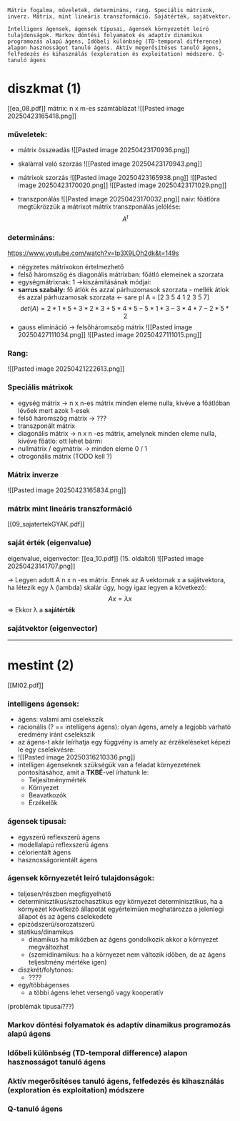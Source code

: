```
Mátrix fogalma, műveletek, determináns, rang. Speciális mátrixok, inverz. Mátrix, mint lineáris transzformáció. Sajátérték, sajátvektor.

Intelligens ágensek, ágensek típusai, ágensek környezetét leíró tulajdonságok. Markov döntési folyamatok és adaptív dinamikus programozás alapú ágens, Időbeli különbség (TD-temporal difference) alapon hasznosságot tanuló ágens. Aktív megerősítéses tanuló ágens, felfedezés és kihasználás (exploration és exploitation) módszere. Q-tanuló ágens
```

# diszkmat (1)
[[ea_08.pdf]]
mátrix: n x m-es számtáblázat
![[Pasted image 20250423165418.png]]

### műveletek:
- mátrix összeadás
![[Pasted image 20250423170936.png]]

- skalárral való szorzás
![[Pasted image 20250423170943.png]]

- mátrixok szorzás
![[Pasted image 20250423165938.png]]
![[Pasted image 20250423170020.png]]
![[Pasted image 20250423171029.png]]

- transzponálás
 ![[Pasted image 20250423170032.png]]
naiv: főátlóra megtükrözzük a mátrixot
mátrix transzponálás jelölése:
$$
A^t
$$


### determináns:
https://www.youtube.com/watch?v=Ip3X9LOh2dk&t=149s
- négyzetes mátrixokon értelmezhető
- felső háromszög és diagonális mátrixban: főátló elemeinek a szorzata
- egységmátrixnak: 1
->kiszámításának módjai:
- **sarrus szabály:** fő átlók és azzal párhuzomasok szorzata - mellék átlok és azzal párhuzamosak szorzata <- sare
pl 
A = [2 3 5
	4 1 2
	3 5 7]
$$
det(A) = 2 * 1 * 5 + 3 * 2 * 3 + 5 * 4 * 5 - 5 * 1 * 3 - 3 * 4 * 7 - 2 * 5 * 2 
$$
- gauss elimináció -> felsőháromszög mátrix
![[Pasted image 20250427111034.png]]
![[Pasted image 20250427111015.png]]


### Rang:
![[Pasted image 20250421222613.png]]

### Speciális mátrixok
- egység mátrix
-> n x n-es mátrix minden eleme nulla, kivéve a főátlóban lévőek mert azok 1-esek
- felső háromszög mátrix
-> ???
- transzponált mátrix
- diagonális mátrix
-> n x n -es mátrix, amelynek minden eleme nulla, kivéve főátló: ott lehet bármi
- nullmátrix / egymátrix
-> minden eleme 0 / 1
- otrogonális mátrix (TODO kell ?)


### Mátrix inverze
![[Pasted image 20250423165834.png]]

### mátrix mint lineáris transzformáció

[[09_sajatertekGYAK.pdf]]
### saját érték (eigenvalue)

eigenvalue, eigenvector: [[ea_10.pdf]] (15. oldaltól)
![[Pasted image 20250423141707.png]]

-> Legyen adott A n x n -es mátrix. Ennek az A vektornak x a sajátvektora, ha létezik egy λ (lambda) skalár úgy, hogy igaz legyen a következő:
$$
Ax = \lambda x
$$
=> Ekkor λ a **sajátérték**

### sajátvektor (eigenvector)


-----------
# mestint (2)

[[MI02.pdf]]
### intelligens ágensek:
- ágens: valami ami cselekszik
- racionális (? == intelligens ágens): olyan ágens, amely a legjobb várható eredmény iránt cselekszik 
- az ágens-t akár leírhatja egy függvény is amely az érzékeléseket képezi le egy cselekvésre:
- ![[Pasted image 20250316210336.png]]
- intelligen ágenseknek szükségük van a feladat környezetének pontosításához, amit a **TKBÉ**-vel írhatunk le:
	- Teljesítménymérték
	- Környezet
	- Beavatkozók
	- Érzékelők

### ágensek típusai:
- egyszerű reflexszerű ágens
- modellalapú reflexszerű ágens
- célorientált ágens
- hasznosságorientált ágens

### ágensek környezetét leíró tulajdonságok:
- teljesen/részben megfigyelhető
- determinisztikus/sztochasztikus
	  egy környezet determinisztikus, ha a környezet következő állapotát egyértelműen meghatározza a jelenlegi állapot és az ágens cselekedete
- epizódszerű/sorozatszerű
- statikus/dinamikus
	- dinamikus ha miközben az ágens gondolkozik akkor a környezet megváltozhat
	- (szemidinamikus: ha a környezet nem változik időben, de az ágens teljesítmény mértéke igen) 
- diszkrét/folytonos:
	- ????
- egy/többágenses
	- a többi ágens lehet versengő vagy kooperatív


(problémák típusai???)
### Markov döntési folyamatok és adaptív dinamikus programozás alapú ágens


### Időbeli különbség (TD-temporal difference) alapon hasznosságot tanuló ágens


### Aktív megerősítéses tanuló ágens, felfedezés és kihasználás (exploration és exploitation) módszere

### Q-tanuló ágens
